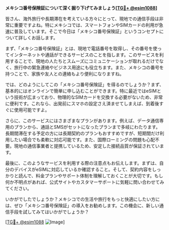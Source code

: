 **メキシコ番号保険証について深く掘り下げてみましょう[[TG💪+ @esim1088](https://t.me/s/esim1088)]**

皆さん、海外旅行や長期滞在を考えている方々にとって、現地での通信手段は非常に重要ですよね。特にメキシコでは、スマートフォンやSIMカードの利用が急速に普及しています。そこで今日は「メキシコ番号保険証」というコンセプトについて詳しくお話します。

まず、「メキシコ番号保険証」とは、現地で電話番号を取得し、その番号を使ってインターネットや通話ができるサービスのことを指します。このサービスを利用することで、現地の人たちとスムーズにコミュニケーションが取れるだけでなく、旅行中の緊急連絡やビジネス用途にも役立ちます。また、メキシコの番号を持つことで、家族や友人との連絡もより便利になりますね。

では、どのようにしてこの「メキシコ番号保険証」を得るのでしょうか？まず、基本的にはオンラインで簡単に申し込むことができます。特に最近ではeSIMという技術が広まっており、物理的なSIMカードを交換する必要がないため、非常に便利です。これなら、出発前にスマホの設定さえ済ませてしまえば、到着後すぐに使用可能ですよ。

さらに、このサービスにはさまざまなプランがあります。例えば、データ通信専用のプランから、通話とSMSがセットになったプランまで多岐にわたります。長期間滞在する予定の方には長期契約のプランもおすすめですが、短期間だけ利用したい場合でも柔軟に対応可能です。また、国際ローミングの問題も心配不要。現地の通信事業者と提携しているため、安定した接続品質が保証されています。

最後に、このようなサービスを利用する際の注意点もお伝えします。まずは、自分のデバイスがeSIMに対応しているか確認すること。そして、契約内容をしっかりと読んで、料金プランやサポート体制を理解しておくことが大切です。もし何か不明点があれば、公式サイトやカスタマーサポートに気軽に問い合わせてみてください。

いかがでしたでしょうか？メキシコでの生活や旅行をもっと快適にしたい方には、ぜひ「メキシコ番号保険証」の導入をお勧めします。この機会に、新しい通信手段を試してみてはいかがでしょうか？

[[TG💪+ @esim1088](https://t.me/s/esim1088) ![Image](https://i.postimg.cc/Y0z9fWf4/image.png)]